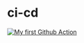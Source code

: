 # ci-cd
[![My first Github Action](https://github.com/pritamp17/ci-cd/actions/workflows/test.yml/badge.svg)](https://github.com/pritamp17/ci-cd/actions/workflows/test.yml)
